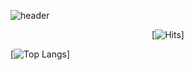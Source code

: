![header](https://capsule-render.vercel.app/api?type=Cylinder&text=welcome)


<div align=center>	
 
 [![Hits](https://hits.seeyoufarm.com/api/count/incr/badge.svg?url=https%3A%2F%2Fgithub.com%2Fcllapsh&count_bg=%2379C83D&title_bg=%23555555&icon=&icon_color=%23E7E7E7&title=hits&edge_flat=false)]	
 
 </div>


[![Top Langs](https://github-readme-stats.vercel.app/api/top-langs/?username=cllapsh)]
